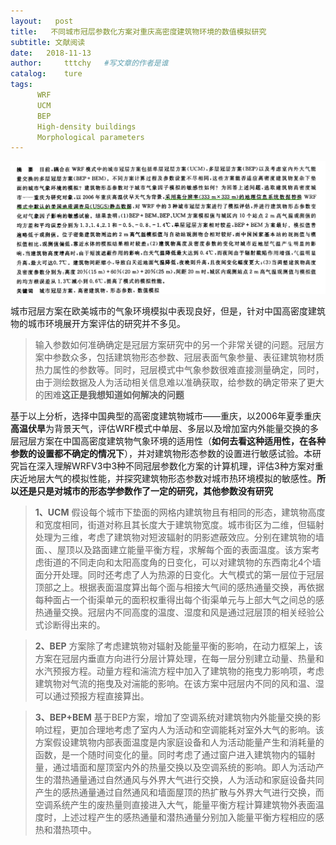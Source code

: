 ```yaml
---
layout:   post
title:   不同城市冠层参数化方案对重庆高密度建筑物环境的数值模拟研究
subtitle: 文献阅读  
date:   2018-11-13
author:     tttchy   #写文章的作者是谁
catalog:    ture
tags:    
      WRF
      UCM  
      BEP
      High-density buildings
      Morphological parameters
---
```


![icon](https://github.com/tttchy/pictures/blob/master/chongqing.png?raw=true)

城市冠层方案在欧美城市的气象环境模拟中表现良好，但是，针对中国高密度建筑物的城市环境展开方案评估的研究并不多见。
>输入参数如何准确确定是冠层方案研究中的另一个非常关键的问题。冠层方案中参数众多，包括建筑物形态参数、冠层表面气象参量、表征建筑物材质热力属性的参数等。同时，冠层模式中气象参数很难直接测量确定，同时，由于测绘数据及人为活动相关信息难以准确获取，给参数的确定带来了更大的困难**这正是我想知道如何解决的问题**
 
基于以上分析，选择中国典型的高密度建筑物城市——重庆，以2006年夏季重庆**高温伏旱**为背景天气，评估WRF模式中单层、多层以及增加室内外能量交换的多层冠层方案在中国高密度建筑物气象环境的适用性（**如何去看这种适用性，在各种参数的设置都不确定的情况下**），并对建筑物形态参数的设置进行敏感试验。本研究旨在深入理解WRFV3中3种不同冠层参数化方案的计算机理，评估3种方案对重庆近地层大气的模拟性能，并探究建筑物形态参数对城市热环境模拟的敏感性。**所以还是只是对城市的形态学参数作了一定的研究，其他参数没有研究**

 

>**1、UCM** 假设每个城市下垫面的网格内建筑物且有相同的形态，建筑物高度和宽度相同，街道对称且其长度大于建筑物宽度。城市街区为二维，但辐射处理为三维，考虑了建筑物对短波辐射的阴影遮蔽效应。分别在建筑物的墙面、、屋顶以及路面建立能量平衡方程，求解每个面的表面温度。该方案考虑街道的不同走向和太阳高度角的日变化，可以对建筑物的东西南北4个墙面分开处理。同时还考虑了人为热源的日变化。大气模式的第一层位于冠层顶部之上。根据表面温度算出每个面与相接大气间的感热通量交换，再依据每种面占一个街渠单元的面积权重得出每个街渠单元与上部大气之间总的感热通量交换。冠层内不同高度的温度、湿度和风是通过冠层顶的相关经验公式诊断得出来的。
  


>**2、BEP** 方案除了考虑建筑物对辐射及能量平衡的影响，在动力框架上，该方案在冠层内垂直方向进行分层计算处理，在每一层分别建立动量、热量和水汽预报方程。动量方程和湍流方程中加入了建筑物的拖曳力影响项，考虑建筑物对气流的拖曳及对湍能的影响。在该方案中冠层内不同的风和温、湿可以通过预报方程直接算出。


 >**3、BEP+BEM** 基于BEP方案，增加了空调系统对建筑物内外能量交换的影响过程，更加合理地考虑了室内人为活动和空调能耗对室外大气的影响。该方案假设建筑物内部表面温度是内家庭设备和人为活动能量产生和消耗量的函数，是一个随时间变化的量。同时考虑了通过窗户进入建筑物内的辐射量，通过墙面和屋顶室内外的热量交换以及空调系统的影响。即人为活动产生的潜热通量通过自然通风与外界大气进行交换，人为活动和家庭设备共同产生的感热通量通过自然通风和墙面屋顶的热扩散与外界大气进行交换，而空调系统产生的废热量则直接进入大气，能量平衡方程计算建筑物外表面温度时，上述过程产生的感热通量和潜热通量分别加入能量平衡方程相应的感热和潜热项中。
